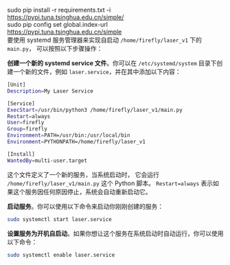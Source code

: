 sudo pip install -r requirements.txt -i https://pypi.tuna.tsinghua.edu.cn/simple/  
sudo pip config set global.index-url https://pypi.tuna.tsinghua.edu.cn/simple  
要使用 systemd 服务管理器来实现自启动 `/home/firefly/laser_v1` 下的 `main.py`，
可以按照以下步骤操作：  

**创建一个新的 systemd service 文件**。你可以在 `/etc/systemd/system` 目录下创建一个新的文件，例如 `laser.service`，并在其中添加以下内容：

```bash
[Unit]
Description=My Laser Service

[Service]
ExecStart=/usr/bin/python3 /home/firefly/laser_v1/main.py
Restart=always
User=firefly
Group=firefly
Environment=PATH=/usr/bin:/usr/local/bin
Environment=PYTHONPATH=/home/firefly/laser_v1

[Install]
WantedBy=multi-user.target
```
这个文件定义了一个新的服务，当系统启动时，
它会运行 `/home/firefly/laser_v1/main.py` 这个 Python 脚本。
`Restart=always` 表示如果这个服务因任何原因停止，系统会自动重新启动它。  

**启动服务**。你可以使用以下命令来启动你刚刚创建的服务：

```bash
sudo systemctl start laser.service
```
**设置服务为开机自启动**。如果你想让这个服务在系统启动时自动运行，你可以使用以下命令：

```bash
sudo systemctl enable laser.service
```
